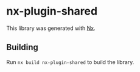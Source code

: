 # nx-plugin-shared

This library was generated with [Nx](https://nx.dev).

## Building

Run `nx build nx-plugin-shared` to build the library.
